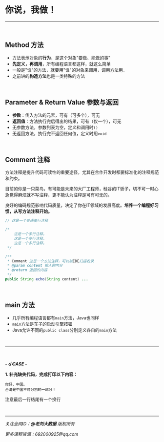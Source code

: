 # 你说，我做！

---

<br>

## Method 方法

- 方法表示对象的**行为**，是这个对象"要做、能做的事"
- **先定义，再调用**，所有编程语言都这样，就这么简单
- 一般是"谁"的方法，就要用"谁"的对象来调用，调用方法用`.`
- 之前讲的**构造方法**也是一类特殊的方法

<br>

## Parameter & Return Value 参数与返回

- **参数**：传入方法的元素，可有（可多个），可无
- **返回值**：方法执行完后得出的结果，可有（仅一个），可无
- 无参数方法，参数列表为空，定义和调用时`()`
- 无返回方法，执行完不返回任何值，定义时用`void`

<br>

## Comment 注释

方法注释是提升代码可读性的重要途径，尤其在合作开发时都要标准化的注释规范和约束。

目前的你是一只菜鸟，有可能是未来的大厂工程师，硅谷的IT骄子，切不可一时心急觉得麻烦就不写注释，更不能认为注释是可有可无的。

良好的编码规范影响代码质量，决定了你在IT领域的发展高度。**培养一个编程好习惯，从写方法注释开始。**

```java
// 这是一个普通单行注释

/*
    这是一个多行注释。
    这是一个多行注释。
    这是一个多行注释。
 */

/**
 * Comment 这是一个方法注释，可以被IDE扫描收录
 * @param content 输入的内容
 * @return 返回的内容
 */
public String echo(String content) ...
```

<br>

## main 方法

- 几乎所有编程语言都有`main`方法，Java也同样
- `main`方法是车子的启动引擎按钮
- Java允许不同的`public class`分别定义各自的`main`方法

<br>

---

<br>

***- 小CASE -***

**1. 补充缺失代码，完成打印以下内容：**

```
你好，中国。
台湾是中国不可分割的一部分！

```

<div class="hint">

注意最后一行结尾有一个换行

</div>

<br>

---

_关注全网ID：**@老刘大数据** 版权所有_

_更多课程资源：692000925@qq.com_